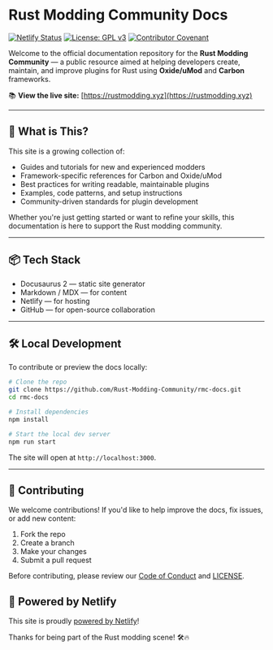 # Rust Modding Community Docs
[![Netlify Status](https://api.netlify.com/api/v1/badges/c57dcd44-24a4-476f-a6ca-57f2e180f591/deploy-status)](https://app.netlify.com/sites/rmc-docs/deploys) 
[![License: GPL v3](https://img.shields.io/badge/License-GPLv3-blue.svg)](https://www.gnu.org/licenses/gpl-3.0)
[![Contributor Covenant](https://img.shields.io/badge/Contributor%20Covenant-2.1-4baaaa.svg)](code_of_conduct.md)

Welcome to the official documentation repository for the **Rust Modding Community** — a public resource aimed at helping developers create, maintain, and improve plugins for Rust using **Oxide/uMod** and **Carbon** frameworks.

📚 **View the live site:** [https://rustmodding.xyz](https://rustmodding.xyz)

---

## 🚀 What is This?

This site is a growing collection of:
- Guides and tutorials for new and experienced modders
- Framework-specific references for Carbon and Oxide/uMod
- Best practices for writing readable, maintainable plugins
- Examples, code patterns, and setup instructions
- Community-driven standards for plugin development

Whether you're just getting started or want to refine your skills, this documentation is here to support the Rust modding community.

---

## 📦 Tech Stack

- Docusaurus 2 — static site generator
- Markdown / MDX — for content
- Netlify — for hosting
- GitHub — for open-source collaboration

---

## 🛠 Local Development

To contribute or preview the docs locally:

```bash
# Clone the repo
git clone https://github.com/Rust-Modding-Community/rmc-docs.git
cd rmc-docs

# Install dependencies
npm install

# Start the local dev server
npm run start
```

The site will open at `http://localhost:3000`.

---

## 🤝 Contributing

We welcome contributions! If you'd like to help improve the docs, fix issues, or add new content:

1. Fork the repo
2. Create a branch
3. Make your changes
4. Submit a pull request

Before contributing, please review our [Code of Conduct](./CODE_OF_CONDUCT.md) and [LICENSE](./LICENSE).

## 💚 Powered by Netlify

This site is proudly [powered by Netlify](https://www.netlify.com/)!

Thanks for being part of the Rust modding scene! 🛠️🔥
